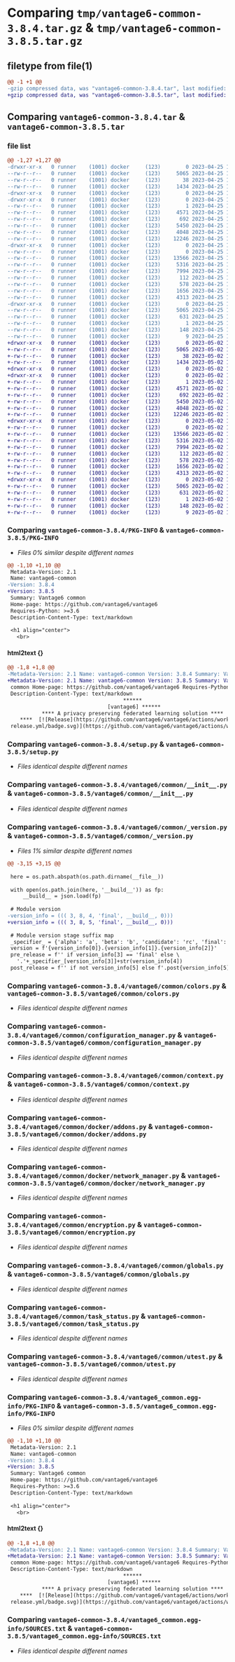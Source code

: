 # Comparing `tmp/vantage6-common-3.8.4.tar.gz` & `tmp/vantage6-common-3.8.5.tar.gz`

## filetype from file(1)

```diff
@@ -1 +1 @@
-gzip compressed data, was "vantage6-common-3.8.4.tar", last modified: Tue Apr 25 13:31:02 2023, max compression
+gzip compressed data, was "vantage6-common-3.8.5.tar", last modified: Tue May  2 14:03:44 2023, max compression
```

## Comparing `vantage6-common-3.8.4.tar` & `vantage6-common-3.8.5.tar`

### file list

```diff
@@ -1,27 +1,27 @@
-drwxr-xr-x   0 runner    (1001) docker     (123)        0 2023-04-25 13:31:02.574133 vantage6-common-3.8.4/
--rw-r--r--   0 runner    (1001) docker     (123)     5065 2023-04-25 13:31:02.574133 vantage6-common-3.8.4/PKG-INFO
--rw-r--r--   0 runner    (1001) docker     (123)       38 2023-04-25 13:31:02.574133 vantage6-common-3.8.4/setup.cfg
--rw-r--r--   0 runner    (1001) docker     (123)     1434 2023-04-25 13:30:46.000000 vantage6-common-3.8.4/setup.py
-drwxr-xr-x   0 runner    (1001) docker     (123)        0 2023-04-25 13:31:02.570133 vantage6-common-3.8.4/vantage6/
-drwxr-xr-x   0 runner    (1001) docker     (123)        0 2023-04-25 13:31:02.570133 vantage6-common-3.8.4/vantage6/common/
--rw-r--r--   0 runner    (1001) docker     (123)        1 2023-04-25 13:30:46.000000 vantage6-common-3.8.4/vantage6/common/__build__
--rw-r--r--   0 runner    (1001) docker     (123)     4571 2023-04-25 13:30:46.000000 vantage6-common-3.8.4/vantage6/common/__init__.py
--rw-r--r--   0 runner    (1001) docker     (123)      692 2023-04-25 13:30:46.000000 vantage6-common-3.8.4/vantage6/common/_version.py
--rw-r--r--   0 runner    (1001) docker     (123)     5450 2023-04-25 13:30:46.000000 vantage6-common-3.8.4/vantage6/common/colors.py
--rw-r--r--   0 runner    (1001) docker     (123)     4048 2023-04-25 13:30:46.000000 vantage6-common-3.8.4/vantage6/common/configuration_manager.py
--rw-r--r--   0 runner    (1001) docker     (123)    12246 2023-04-25 13:30:46.000000 vantage6-common-3.8.4/vantage6/common/context.py
-drwxr-xr-x   0 runner    (1001) docker     (123)        0 2023-04-25 13:31:02.570133 vantage6-common-3.8.4/vantage6/common/docker/
--rw-r--r--   0 runner    (1001) docker     (123)        0 2023-04-25 13:30:46.000000 vantage6-common-3.8.4/vantage6/common/docker/__init__.py
--rw-r--r--   0 runner    (1001) docker     (123)    13566 2023-04-25 13:30:46.000000 vantage6-common-3.8.4/vantage6/common/docker/addons.py
--rw-r--r--   0 runner    (1001) docker     (123)     5316 2023-04-25 13:30:46.000000 vantage6-common-3.8.4/vantage6/common/docker/network_manager.py
--rw-r--r--   0 runner    (1001) docker     (123)     7994 2023-04-25 13:30:46.000000 vantage6-common-3.8.4/vantage6/common/encryption.py
--rw-r--r--   0 runner    (1001) docker     (123)      112 2023-04-25 13:30:46.000000 vantage6-common-3.8.4/vantage6/common/exceptions.py
--rw-r--r--   0 runner    (1001) docker     (123)      578 2023-04-25 13:30:46.000000 vantage6-common-3.8.4/vantage6/common/globals.py
--rw-r--r--   0 runner    (1001) docker     (123)     1656 2023-04-25 13:30:46.000000 vantage6-common-3.8.4/vantage6/common/task_status.py
--rw-r--r--   0 runner    (1001) docker     (123)     4313 2023-04-25 13:30:46.000000 vantage6-common-3.8.4/vantage6/common/utest.py
-drwxr-xr-x   0 runner    (1001) docker     (123)        0 2023-04-25 13:31:02.570133 vantage6-common-3.8.4/vantage6_common.egg-info/
--rw-r--r--   0 runner    (1001) docker     (123)     5065 2023-04-25 13:31:02.000000 vantage6-common-3.8.4/vantage6_common.egg-info/PKG-INFO
--rw-r--r--   0 runner    (1001) docker     (123)      631 2023-04-25 13:31:02.000000 vantage6-common-3.8.4/vantage6_common.egg-info/SOURCES.txt
--rw-r--r--   0 runner    (1001) docker     (123)        1 2023-04-25 13:31:02.000000 vantage6-common-3.8.4/vantage6_common.egg-info/dependency_links.txt
--rw-r--r--   0 runner    (1001) docker     (123)      148 2023-04-25 13:31:02.000000 vantage6-common-3.8.4/vantage6_common.egg-info/requires.txt
--rw-r--r--   0 runner    (1001) docker     (123)        9 2023-04-25 13:31:02.000000 vantage6-common-3.8.4/vantage6_common.egg-info/top_level.txt
+drwxr-xr-x   0 runner    (1001) docker     (123)        0 2023-05-02 14:03:44.159713 vantage6-common-3.8.5/
+-rw-r--r--   0 runner    (1001) docker     (123)     5065 2023-05-02 14:03:44.159713 vantage6-common-3.8.5/PKG-INFO
+-rw-r--r--   0 runner    (1001) docker     (123)       38 2023-05-02 14:03:44.159713 vantage6-common-3.8.5/setup.cfg
+-rw-r--r--   0 runner    (1001) docker     (123)     1434 2023-05-02 14:03:31.000000 vantage6-common-3.8.5/setup.py
+drwxr-xr-x   0 runner    (1001) docker     (123)        0 2023-05-02 14:03:44.155713 vantage6-common-3.8.5/vantage6/
+drwxr-xr-x   0 runner    (1001) docker     (123)        0 2023-05-02 14:03:44.159713 vantage6-common-3.8.5/vantage6/common/
+-rw-r--r--   0 runner    (1001) docker     (123)        1 2023-05-02 14:03:31.000000 vantage6-common-3.8.5/vantage6/common/__build__
+-rw-r--r--   0 runner    (1001) docker     (123)     4571 2023-05-02 14:03:31.000000 vantage6-common-3.8.5/vantage6/common/__init__.py
+-rw-r--r--   0 runner    (1001) docker     (123)      692 2023-05-02 14:03:31.000000 vantage6-common-3.8.5/vantage6/common/_version.py
+-rw-r--r--   0 runner    (1001) docker     (123)     5450 2023-05-02 14:03:31.000000 vantage6-common-3.8.5/vantage6/common/colors.py
+-rw-r--r--   0 runner    (1001) docker     (123)     4048 2023-05-02 14:03:31.000000 vantage6-common-3.8.5/vantage6/common/configuration_manager.py
+-rw-r--r--   0 runner    (1001) docker     (123)    12246 2023-05-02 14:03:31.000000 vantage6-common-3.8.5/vantage6/common/context.py
+drwxr-xr-x   0 runner    (1001) docker     (123)        0 2023-05-02 14:03:44.159713 vantage6-common-3.8.5/vantage6/common/docker/
+-rw-r--r--   0 runner    (1001) docker     (123)        0 2023-05-02 14:03:31.000000 vantage6-common-3.8.5/vantage6/common/docker/__init__.py
+-rw-r--r--   0 runner    (1001) docker     (123)    13566 2023-05-02 14:03:31.000000 vantage6-common-3.8.5/vantage6/common/docker/addons.py
+-rw-r--r--   0 runner    (1001) docker     (123)     5316 2023-05-02 14:03:31.000000 vantage6-common-3.8.5/vantage6/common/docker/network_manager.py
+-rw-r--r--   0 runner    (1001) docker     (123)     7994 2023-05-02 14:03:31.000000 vantage6-common-3.8.5/vantage6/common/encryption.py
+-rw-r--r--   0 runner    (1001) docker     (123)      112 2023-05-02 14:03:31.000000 vantage6-common-3.8.5/vantage6/common/exceptions.py
+-rw-r--r--   0 runner    (1001) docker     (123)      578 2023-05-02 14:03:31.000000 vantage6-common-3.8.5/vantage6/common/globals.py
+-rw-r--r--   0 runner    (1001) docker     (123)     1656 2023-05-02 14:03:31.000000 vantage6-common-3.8.5/vantage6/common/task_status.py
+-rw-r--r--   0 runner    (1001) docker     (123)     4313 2023-05-02 14:03:31.000000 vantage6-common-3.8.5/vantage6/common/utest.py
+drwxr-xr-x   0 runner    (1001) docker     (123)        0 2023-05-02 14:03:44.159713 vantage6-common-3.8.5/vantage6_common.egg-info/
+-rw-r--r--   0 runner    (1001) docker     (123)     5065 2023-05-02 14:03:44.000000 vantage6-common-3.8.5/vantage6_common.egg-info/PKG-INFO
+-rw-r--r--   0 runner    (1001) docker     (123)      631 2023-05-02 14:03:44.000000 vantage6-common-3.8.5/vantage6_common.egg-info/SOURCES.txt
+-rw-r--r--   0 runner    (1001) docker     (123)        1 2023-05-02 14:03:44.000000 vantage6-common-3.8.5/vantage6_common.egg-info/dependency_links.txt
+-rw-r--r--   0 runner    (1001) docker     (123)      148 2023-05-02 14:03:44.000000 vantage6-common-3.8.5/vantage6_common.egg-info/requires.txt
+-rw-r--r--   0 runner    (1001) docker     (123)        9 2023-05-02 14:03:44.000000 vantage6-common-3.8.5/vantage6_common.egg-info/top_level.txt
```

### Comparing `vantage6-common-3.8.4/PKG-INFO` & `vantage6-common-3.8.5/PKG-INFO`

 * *Files 0% similar despite different names*

```diff
@@ -1,10 +1,10 @@
 Metadata-Version: 2.1
 Name: vantage6-common
-Version: 3.8.4
+Version: 3.8.5
 Summary: Vantage6 common
 Home-page: https://github.com/vantage6/vantage6
 Requires-Python: >=3.6
 Description-Content-Type: text/markdown
 
 <h1 align="center">
   <br>
```

#### html2text {}

```diff
@@ -1,8 +1,8 @@
-Metadata-Version: 2.1 Name: vantage6-common Version: 3.8.4 Summary: Vantage6
+Metadata-Version: 2.1 Name: vantage6-common Version: 3.8.5 Summary: Vantage6
 common Home-page: https://github.com/vantage6/vantage6 Requires-Python: >=3.6
 Description-Content-Type: text/markdown
                                     ******
                                [vantage6] ******
           **** A privacy preserving federated learning solution ****
    ****  [![Release](https://github.com/vantage6/vantage6/actions/workflows/
 release.yml/badge.svg)](https://github.com/vantage6/vantage6/actions/workflows/
```

### Comparing `vantage6-common-3.8.4/setup.py` & `vantage6-common-3.8.5/setup.py`

 * *Files identical despite different names*

### Comparing `vantage6-common-3.8.4/vantage6/common/__init__.py` & `vantage6-common-3.8.5/vantage6/common/__init__.py`

 * *Files identical despite different names*

### Comparing `vantage6-common-3.8.4/vantage6/common/_version.py` & `vantage6-common-3.8.5/vantage6/common/_version.py`

 * *Files 1% similar despite different names*

```diff
@@ -3,15 +3,15 @@
 
 here = os.path.abspath(os.path.dirname(__file__))
 
 with open(os.path.join(here, '__build__')) as fp:
     __build__ = json.load(fp)
 
 # Module version
-version_info = ((( 3, 8, 4, 'final', __build__, 0)))
+version_info = ((( 3, 8, 5, 'final', __build__, 0)))
 
 # Module version stage suffix map
 _specifier_ = {'alpha': 'a', 'beta': 'b', 'candidate': 'rc', 'final': ''}
 version = f'{version_info[0]}.{version_info[1]}.{version_info[2]}'
 pre_release = f'' if version_info[3] == 'final' else \
   '.'+_specifier_[version_info[3]]+str(version_info[4])
 post_release = f'' if not version_info[5] else f'.post{version_info[5]}'
```

### Comparing `vantage6-common-3.8.4/vantage6/common/colors.py` & `vantage6-common-3.8.5/vantage6/common/colors.py`

 * *Files identical despite different names*

### Comparing `vantage6-common-3.8.4/vantage6/common/configuration_manager.py` & `vantage6-common-3.8.5/vantage6/common/configuration_manager.py`

 * *Files identical despite different names*

### Comparing `vantage6-common-3.8.4/vantage6/common/context.py` & `vantage6-common-3.8.5/vantage6/common/context.py`

 * *Files identical despite different names*

### Comparing `vantage6-common-3.8.4/vantage6/common/docker/addons.py` & `vantage6-common-3.8.5/vantage6/common/docker/addons.py`

 * *Files identical despite different names*

### Comparing `vantage6-common-3.8.4/vantage6/common/docker/network_manager.py` & `vantage6-common-3.8.5/vantage6/common/docker/network_manager.py`

 * *Files identical despite different names*

### Comparing `vantage6-common-3.8.4/vantage6/common/encryption.py` & `vantage6-common-3.8.5/vantage6/common/encryption.py`

 * *Files identical despite different names*

### Comparing `vantage6-common-3.8.4/vantage6/common/globals.py` & `vantage6-common-3.8.5/vantage6/common/globals.py`

 * *Files identical despite different names*

### Comparing `vantage6-common-3.8.4/vantage6/common/task_status.py` & `vantage6-common-3.8.5/vantage6/common/task_status.py`

 * *Files identical despite different names*

### Comparing `vantage6-common-3.8.4/vantage6/common/utest.py` & `vantage6-common-3.8.5/vantage6/common/utest.py`

 * *Files identical despite different names*

### Comparing `vantage6-common-3.8.4/vantage6_common.egg-info/PKG-INFO` & `vantage6-common-3.8.5/vantage6_common.egg-info/PKG-INFO`

 * *Files 0% similar despite different names*

```diff
@@ -1,10 +1,10 @@
 Metadata-Version: 2.1
 Name: vantage6-common
-Version: 3.8.4
+Version: 3.8.5
 Summary: Vantage6 common
 Home-page: https://github.com/vantage6/vantage6
 Requires-Python: >=3.6
 Description-Content-Type: text/markdown
 
 <h1 align="center">
   <br>
```

#### html2text {}

```diff
@@ -1,8 +1,8 @@
-Metadata-Version: 2.1 Name: vantage6-common Version: 3.8.4 Summary: Vantage6
+Metadata-Version: 2.1 Name: vantage6-common Version: 3.8.5 Summary: Vantage6
 common Home-page: https://github.com/vantage6/vantage6 Requires-Python: >=3.6
 Description-Content-Type: text/markdown
                                     ******
                                [vantage6] ******
           **** A privacy preserving federated learning solution ****
    ****  [![Release](https://github.com/vantage6/vantage6/actions/workflows/
 release.yml/badge.svg)](https://github.com/vantage6/vantage6/actions/workflows/
```

### Comparing `vantage6-common-3.8.4/vantage6_common.egg-info/SOURCES.txt` & `vantage6-common-3.8.5/vantage6_common.egg-info/SOURCES.txt`

 * *Files identical despite different names*

